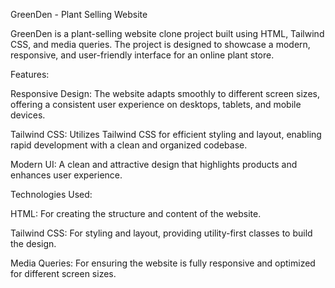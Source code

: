GreenDen - Plant Selling Website

GreenDen is a plant-selling website clone project built using HTML, Tailwind CSS, and media queries. The project is designed to showcase a modern, responsive, and user-friendly interface for an online plant store.

Features:

Responsive Design: The website adapts smoothly to different screen sizes, offering a consistent user experience on desktops, tablets, and mobile devices.

Tailwind CSS: Utilizes Tailwind CSS for efficient styling and layout, enabling rapid development with a clean and organized codebase.

Modern UI: A clean and attractive design that highlights products and enhances user experience.

Technologies Used:

HTML: For creating the structure and content of the website.

Tailwind CSS: For styling and layout, providing utility-first classes to build the design.

Media Queries: For ensuring the website is fully responsive and optimized for different screen sizes.
